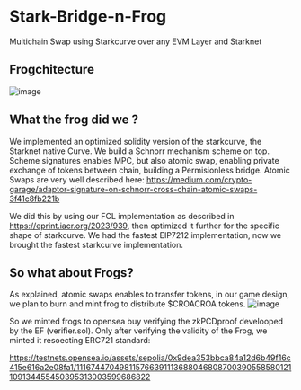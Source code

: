 # Stark-Bridge-n-Frog
Multichain Swap using Starkcurve over any EVM Layer and Starknet


## Frogchitecture

![image](https://github.com/rdubois-crypto/Stark-Bridge-n-Frog/assets/103030189/0fa55d18-6358-41e0-a1e9-f2b8cc650ffd)


## What the frog did we ?

We implemented an optimized solidity version of the starkcurve, the Starknet native Curve. We build a Schnorr mechanism scheme on top.
Scheme signatures enables MPC, but also atomic swap, enabling private exchange of tokens between chain, building a Permisionless bridge.
Atomic Swaps are very well described here:
https://medium.com/crypto-garage/adaptor-signature-on-schnorr-cross-chain-atomic-swaps-3f41c8fb221b

We did this by using our FCL implementation as described in https://eprint.iacr.org/2023/939, then optimized it further for the specific shape
of starkcurve. We had the fastest EIP7212 implementation, now we brought the fastest starkcurve implementation.

## So what about Frogs?

As explained, atomic swaps enables to transfer tokens, in our game design, we plan to burn and mint frog to distribute $CROACROA tokens.
![image](https://github.com/rdubois-crypto/Stark-Bridge-n-Frog/assets/103030189/1a8d66ba-e746-4886-ab48-ead2935eb0aa)

So we minted frogs to opensea buy verifying the zkPCDproof develooped by the EF (verifier.sol).
Only after verifying the validity of the Frog, we minted it resoecting ERC721 standard:

https://testnets.opensea.io/assets/sepolia/0x9dea353bbca84a12d6b49f16c415e616a2e08fa1/111674470498115766391113688046808700390558580121109134455450395313003599686822

## 





